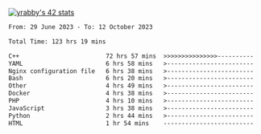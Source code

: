 
[![yrabby's 42 stats](https://badge42.vercel.app/api/v2/cljfd5ku6003508mg283uc00s/stats?cursusId=21&coalitionId=64)](https://github.com/JaeSeoKim/badge42)

<!--START_SECTION:waka-->

```txt
From: 29 June 2023 - To: 12 October 2023

Total Time: 123 hrs 19 mins

C++                        72 hrs 57 mins  >>>>>>>>>>>>>>>----------   59.16 %
YAML                       6 hrs 58 mins   >------------------------   05.65 %
Nginx configuration file   6 hrs 38 mins   >------------------------   05.38 %
Bash                       6 hrs 20 mins   >------------------------   05.14 %
Other                      4 hrs 49 mins   >------------------------   03.91 %
Docker                     4 hrs 38 mins   >------------------------   03.76 %
PHP                        4 hrs 10 mins   >------------------------   03.38 %
JavaScript                 3 hrs 38 mins   >------------------------   02.96 %
Python                     2 hrs 44 mins   >------------------------   02.22 %
HTML                       1 hr 54 mins    -------------------------   01.55 %
```

<!--END_SECTION:waka-->